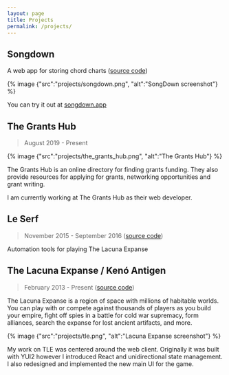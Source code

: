```yaml
---
layout: page
title: Projects
permalink: /projects/
---
```


## Songdown

A web app for storing chord charts ([source code](http://github.com/1vasari/rails-songdown))

{% image {"src":"projects/songdown.png", "alt":"SongDown screenshot"} %}

You can try it out at [songdown.app](http://songdown.app)

## The Grants Hub

> August 2019 - Present

{% image {"src":"projects/the_grants_hub.png", "alt":"The Grants Hub"} %}

The Grants Hub is an online directory for finding grants funding.
They also provide resources for applying for grants, networking opportunities and grant writing.

I am currently working at The Grants Hub as their web developer.

## Le Serf

> November 2015 - September 2016 ([source code](https://github.com/1vasari/le-serf))

Automation tools for playing The Lacuna Expanse

## The Lacuna Expanse / Kenó Antigen

> February 2013 - Present ([source code](https://github.com/Kantigen/ka-web))

The Lacuna Expanse is a region of space with millions of habitable worlds. You can play with or compete against thousands of players as you build your empire, fight off spies in a battle for cold war supremacy, form alliances, search the expanse for lost ancient artifacts, and more.

{% image {"src":"projects/tle.png", "alt":"Lacuna Expanse screenshot"} %}

My work on TLE was centered around the web client.
Originally it was built with YUI2 however I introduced React and unidirectional state management.
I also redesigned and implemented the new main UI for the game.
